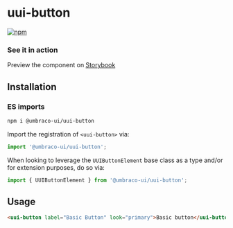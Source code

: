 # uui-button

[![npm](https://img.shields.io/npm/v/@umbraco-ui/uui-button?logoColor=%231B264F)](https://www.npmjs.com/package/@umbraco-ui/uui-button)

### See it in action

Preview the component on [Storybook](https://uui.umbraco.com/?path=/docs/uui-button--docs)

## Installation

### ES imports

```zsh
npm i @umbraco-ui/uui-button
```

Import the registration of `<uui-button>` via:

```javascript
import '@umbraco-ui/uui-button';
```

When looking to leverage the `UUIButtonElement` base class as a type and/or for extension purposes, do so via:

```javascript
import { UUIButtonElement } from '@umbraco-ui/uui-button';
```

## Usage

```html
<uui-button label="Basic Button" look="primary">Basic button</uui-button>
```
